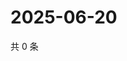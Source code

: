 # 2025-06-20

共 0 条

<!-- BEGIN ZHIHUVIDEO -->
<!-- 最后更新时间 Fri Jun 20 2025 06:11:07 GMT+0800 (China Standard Time) -->

<!-- END ZHIHUVIDEO -->
